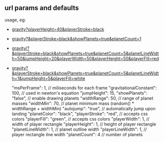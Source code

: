 ## url params and defaults

usage, eg: 

* [gravity?playerHeight=40&playerStroke=black](http://ss.cx/~ajm/gravity?playerHeight=40&playerStroke=black)
* [gravity?&playerStroke=black&showPlanets=true&planetCount=1](http://ss.cx/~ajm/gravity?&playerStroke=black&showPlanets=true&planetCount=1)
* [gravity/?&playerStroke=black&showPlanets=true&planetCount=5&planetLineWidth=50&jumpHeight=20&playerWidth=50&playerHeight=50&playerFill=red](http://ss.cx/~ajm/gravity?&playerStroke=black&showPlanets=true&planetCount=5&planetLineWidth=50&jumpHeight=20&playerWidth=50&playerHeight=50&playerFill=red)
* [gravity?&playerStroke=black&showPlanets=true&planetCount=5&planetLineWidth=1&jumpHeight=5&playerFill=white](http://ss.cx/~ajm/gravity/?&playerStroke=black&showPlanets=true&planetCount=5&planetLineWidth=1&jumpHeight=5&playerFill=white)

    "msPerFrame": 1,        // miliseconds for each frame
    "gravitationalConstant": 100, // used in newton's equation
    "jumpHeight": 15,
    "showPlanets": "false", // enable drawing planets
    "widthRange": 50,       // range of planet masses
    "widthMin": 70,         // planet minimum mass (random() * widthRange + widthMin)
    "autojump": "true",     // automatically jump upon landing
    "planetColor": "black",
    "playerStroke": "red",  // accepts css colors
    "playerFill": "green",  // accepts css colors
    "playerWidth": 1,       // width of player rectangle
    "playerHeight": 1,      // height of player rectangle
    "planetLineWidth": 1,   // planet outline width
    "playerLineWidth": 1,   // player rectangle ilne width
    "planetCount": 4        // number of planets
